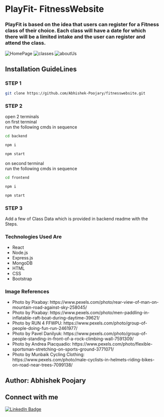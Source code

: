 # PlayFit- FitnessWebsite

### PlayFit is based on the idea that users can register for a Fitness class of their choice. Each class will have a date for which there will be a limited intake and the user can register and attend the class.


![HomePage](https://user-images.githubusercontent.com/101885586/187913486-fc0b4e9e-9b35-4e9d-8f4b-0bc1452e5fc4.PNG)
![classes](https://user-images.githubusercontent.com/101885586/187913512-b25f2682-3ac5-4d5d-8193-411211faccaf.PNG)
![aboutUs](https://user-images.githubusercontent.com/101885586/187913530-0ba7f280-eb34-49af-b6bb-3cffeed8883f.PNG)



		


## Installation GuideLines

### STEP 1
```sh
git clone https://github.com/Abhishek-Poojary/fitnesswebsite.git
```

### STEP 2
open 2 terminals<br>
on first terminal<br>
run the following cmds in sequence
```sh
cd backend
```
```sh
npm i 
 ```
```sh
npm start
```
on second terminal<br>
run the following cmds in sequence
```sh
cd frontend
```
```sh
npm i 
 ```
```sh
npm start
```

### STEP 3
Add a few of Class Data which is provided in backend readme with the Steps.

### Technologies Used Are
  <ul>
    <li>React</li>
    <li>Node.js</li>
    <li>Express.js</li>
    <li>MongoDB</li>
    <li>HTML</li>
    <li>CSS</li>
    <li>Bootstrap</li>
  </ul>

### Image References
 <ul>
  <li>Photo by Pixabay: https://www.pexels.com/photo/rear-view-of-man-on-mountain-road-against-sky-258045/</li>
  <li>Photo by Pixabay: https://www.pexels.com/photo/men-paddling-in-inflatable-raft-boat-during-daytime-39621/</li>
  <li>Photo by RUN 4 FFWPU: https://www.pexels.com/photo/group-of-people-doing-fun-run-2461977/</li>
  <li>Photo by Pavel Danilyuk: https://www.pexels.com/photo/group-of-people-standing-in-front-of-a-rock-climbing-wall-7591309/</li>
  <li>Photo by Andrea Piacquadio: https://www.pexels.com/photo/flexible-sportsman-stretching-on-sports-ground-3771071/</li>
  <li>Photo by Munbaik Cycling Clothing: https://www.pexels.com/photo/male-cyclists-in-helmets-riding-bikes-on-road-near-trees-7099138/</li>
</ul>

## Author: Abhishek Poojary

## Connect with me 
[![LinkedIn Badge](https://img.shields.io/badge/LinkedIn-Profile-informational?style=flat&logo=linkedin&logoColor=white&color=0D76A8)](https://www.linkedin.com/in/abhishek-poojary-a46bb5189/)
